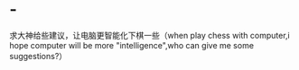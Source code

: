 # -
求大神给些建议，让电脑更智能化下棋一些（when play chess with computer,i hope computer will be more "intelligence",who can give me some suggestions?）
